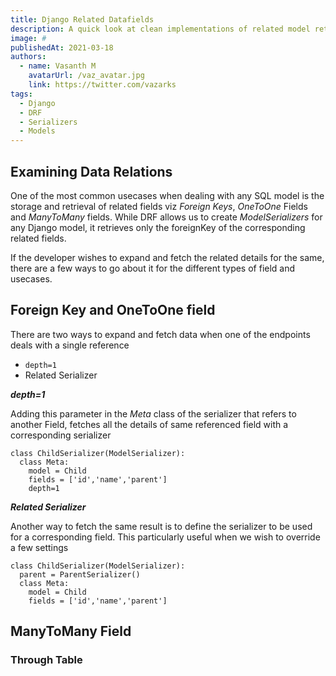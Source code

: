```yaml
---
title: Django Related Datafields
description: A quick look at clean implementations of related model retrieval, creation and modification
image: #
publishedAt: 2021-03-18
authors:
  - name: Vasanth M
    avatarUrl: /vaz_avatar.jpg
    link: https://twitter.com/vazarks
tags:
  - Django
  - DRF
  - Serializers
  - Models
---
```


## Examining Data Relations

One of the most common usecases when dealing with any SQL model is the storage and retrieval of related fields viz *Foreign Keys*, *OneToOne* Fields and *ManyToMany* fields. While DRF allows us to create *ModelSerializers* for any Django model, it retrieves only the foreignKey of the corresponding related fields.

If the developer wishes to expand and fetch the related details for the same, there are a few ways to go about it for the different types of field and usecases.

## Foreign Key and OneToOne field

There are two ways to expand and fetch data when one of the endpoints deals with a single reference

- `depth=1`
- Related Serializer

***depth=1*** 

Adding this parameter in the *Meta*  class of the serializer that refers to another Field, fetches all the details of same referenced field with a corresponding serializer

```python{1,3-5}[child_serializer.py]
class ChildSerializer(ModelSerializer):
  class Meta:
    model = Child
    fields = ['id','name','parent']
    depth=1
```
***Related Serializer*** 

Another way to fetch the same result is to define the serializer to be used for a corresponding field. This particularly useful when we wish to override a few settings

```python{1,3-5}[child_serializer.py]
class ChildSerializer(ModelSerializer):
  parent = ParentSerializer()
  class Meta:
    model = Child
    fields = ['id','name','parent']
```


##  ManyToMany Field

### Through Table